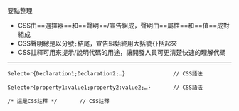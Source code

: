要點整理
- CSS由==選擇器==和==聲明==/宣告組成，聲明由==屬性==和==值==成對組成
- CSS聲明總是以分號`;`結尾，宣告組始終用大括號`{}`括起來
- CSS註釋可用來提示/說明代碼的用途，讓開發人員可更清楚快速的理解代碼

---

```
Selector{Declaration1;Declaration2;…}				// CSS語法
```

```
Selector{property1:value1;property2:value2;…}		// CSS語法
```

```
/* 這是CSS註釋 */		// CSS註釋
```